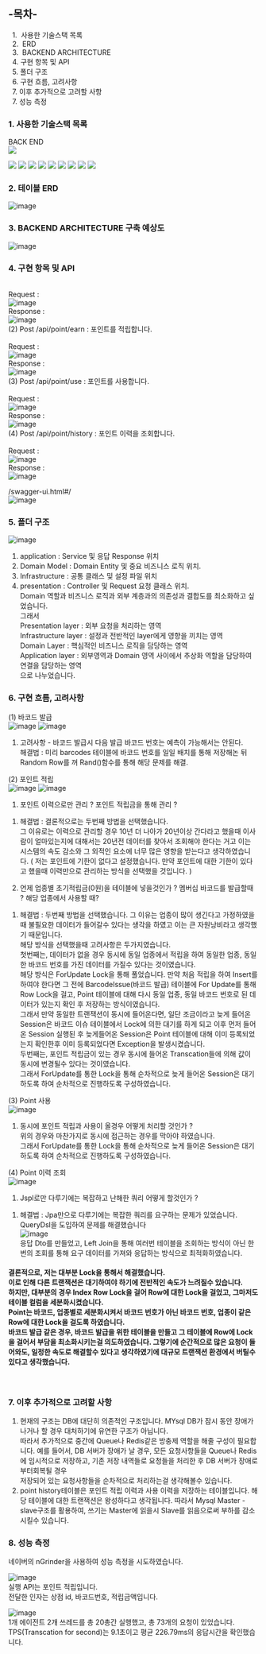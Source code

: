 
## -목차-
&nbsp;&nbsp;1.  사용한 기술스택 목록
<br>
&nbsp;&nbsp;2.  ERD
<br>
&nbsp;&nbsp;3.  BACKEND ARCHITECTURE
<br>
&nbsp;&nbsp;4.   구현 항목 및 API
<br>
&nbsp;&nbsp;5.   폴더 구조
<br>
&nbsp;&nbsp;6.   구현 흐름, 고려사항
<br>
&nbsp;&nbsp;7.   이후 추가적으로 고려할 사항
<br>
&nbsp;&nbsp;7.   성능 측정
<br>

### 1. 사용한 기술스택 목록
BACK END<br/>
<img src="https://img.shields.io/badge/VueJs-DB7093?style=for-the-badge&logo=VueJs&logoColor=white">

<img src="https://img.shields.io/badge/java-007396?style=for-the-badge&logo=Java&logoColor=white">
<img src="https://img.shields.io/badge/Spring Boot-6DB33F?style=for-the-badge&logo=Spring Boot&logoColor=white">
<img src="https://img.shields.io/badge/MySQL-007396?style=for-the-badge&logo=MySQL&logoColor=white">
<img src="https://img.shields.io/badge/AWS-007396?style=for-the-badge&logo=amazonaws&logoColor=white">
<img src="https://img.shields.io/badge/Spring data Jpa-231F20?style=for-the-badge&logo=Spring data Jpa&logoColor=white">  
<img src="https://img.shields.io/badge/Spring Validation-6DB33F?style=for-the-badge&logo=Spring Validation&logoColor=white">
<img src="https://img.shields.io/badge/Spring hateoas-231F20?style=for-the-badge&logo=Spring hateoas&logoColor=white">  
<img src="https://img.shields.io/badge/Swagger-231F20?style=for-the-badge&logo=Swagger&logoColor=white">  
<img src="https://img.shields.io/badge/querydsl-4479A1?style=for-the-badge&logo=querydsl&logoColor=white">

### 2. 테이블 ERD 
![image](https://user-images.githubusercontent.com/31757314/180645966-59c0225e-98a3-49f6-830a-e1b04fbcf54d.png)

### 3. BACKEND ARCHITECTURE 구축 예상도
![image](https://user-images.githubusercontent.com/31757314/180651252-7a739d6b-69e4-419c-afb3-3fae12f87d46.png)

### 4. 구현 항목 및 API
<br/>Request : <br/>
![image](https://user-images.githubusercontent.com/31757314/180654915-04add0ec-c3bb-454f-b2e6-539edaf6bdfc.png)
<br/>Response : <br/>
![image](https://user-images.githubusercontent.com/31757314/180654982-6653cbfa-76d0-4998-91a1-a3dcafecd7bf.png)
<br/>
(2) Post /api/point/earn : 포인트를 적립합니다.<br/>
<br/>Request : <br/>
![image](https://user-images.githubusercontent.com/31757314/180655163-1a184486-06a4-4429-8923-b6f64ef97492.png)
<br/>Response : <br/>
![image](https://user-images.githubusercontent.com/31757314/180655187-a96ac22c-66ac-4321-bc08-cf0b69901af4.png)
<br/>
(3) Post /api/point/use : 포인트를 사용합니다.<br/>
<br/>Request : <br/>
![image](https://user-images.githubusercontent.com/31757314/180655203-ac5ddefa-acee-4036-89be-f331fe86d7ce.png)
<br/>Response : <br/>
![image](https://user-images.githubusercontent.com/31757314/180655220-7c86cc9f-97bd-422a-a6f7-258d657f94ab.png)
<br/>
(4) Post /api/point/history : 포인트 이력을 조회합니다.<br/>
<br/>Request : <br/>
![image](https://user-images.githubusercontent.com/31757314/180655254-67b9e6ad-8952-4bbd-bd48-e072d74703c9.png)
<br/>Response : <br/>
![image](https://user-images.githubusercontent.com/31757314/180655274-cc088c93-b4f4-419c-a4a4-c5869677a7cf.png)
<br/> 

/swagger-ui.html#/<br/>
![image](https://user-images.githubusercontent.com/31757314/180652161-ec7c5c11-4980-428f-9084-e9043ed2a48b.png)

### 5. 폴더 구조
![image](https://user-images.githubusercontent.com/31757314/180652094-c07a789e-4868-4856-889d-de32e63c9b11.png)<br/>
1) application : Service 및 응답 Response 위치 <br/>
2) Domain Model : Domain Entity 및 중요 비즈니스 로직 위치.<br/>
3) Infrastructure : 공통 클래스 및 설정 파일 위치<br/>
4) presentation : Controller 및 Request 요청 클래스 위치.<br/>
Domain 역할과 비즈니스 로직과 외부 계층과의 의존성과 결합도를 최소화하고 싶었습니다.<br/>
그래서 <br/>
Presentation layer : 외부 요청을 처리하는 영역<br/>
Infrastructure layer : 설정과 전반적인 layer에게 영향을 끼치는 영역<br/>
Domain Layer : 핵심적인 비즈니스 로직을 담당하는 영역<br/>
Application layer : 외부영역과 Domain 영역 사이에서 추상화 역할을 담당하여 연결을 담당하는 영역<br/>
으로 나누었습니다.<br/>

### 6. 구현 흐름, 고려사항
(1) 바코드 발급<br/>
![image](https://user-images.githubusercontent.com/31757314/183233769-af038746-1928-4a0e-9337-a7330ddd2494.png)
![image](https://user-images.githubusercontent.com/31757314/183233779-b40891a1-7e07-40f0-8ffc-f9d9fa3072fe.png)

1. 고려사항 - 바코드 발급시 다음 발급 바코드 번호는 예측이 가능해서는 안된다.<br/>
   해결법   : 미리 barcodes 테이블에 바코드 번호를 일일 배치를 통해 저장해논 뒤 Random Row를 꺼 Rand()함수를 통해 해당 문제를 해결.<br/>

(2) 포인트 적립<br/>
![image](https://user-images.githubusercontent.com/31757314/183233876-bf5bf100-771a-45e3-bf29-245cebf27837.png)
![image](https://user-images.githubusercontent.com/31757314/183233905-dede7402-5537-4c1d-a1a1-8173d32210f9.png)

1. 포인트 이력으로만 관리 ? 포인트 적립금을 통해 관리 ?<br/>
1) 해결법 : 결론적으로는 두번째 방법을 선택했습니다.<br/>
그 이유로는 이력으로 관리할 경우 10년 더 나아가 20년이상 간다라고 했을때 이사람이 얼마있는지에 대해서는 20년전 데이터를 찾아서 조회해야 한다는 거고 이는 시스템의 속도 감소와 그 외적인 요소에 너무 많은 영향을 받는다고 생각하였습니다. ( 저는 포인트에 기한이 없다고 설정했습니다. 만약 포인트에 대한 기한이 있다고 했을때 이력만으로 관리하는 방식을 선택했을 것입니다. )<br/>
2. 언제 업종별 초기적립금(0원)을 테이블에 넣을것인가 ? 멤버십 바코드를 발급할때 ? 해당 업종에서 사용할 때?<br/>
1) 해결법 : 두번째 방법을 선택했습니다. 그 이유는 업종이 많이 생긴다고 가정하였을때 불필요한 데이터가 들어갈수 있다는 생각을 하였고 이는 큰 자원낭비라고 생각했기 때문입니다.<br/>
해당 방식을 선택했을때 고려사항은 두가지였습니다.<br/>
첫번째는, 데이터가 없을 경우 동시에 동일 업종에서 적립을 하여 동일한 업종, 동일한 바코드 번호를 가진 데이터를 가질수 있다는 것이였습니다.<br/>
해당 방식은 ForUpdate Lock을 통해 풀었습니다. 만약 처음 적립을 하여 Insert를 하여야 한다면 그 전에 BarcodeIssue(바코드 발급) 테이블에 For Update를 통해 Row Lock을 걸고, Point 테이블에 대해 다시 동일 업종, 동일 바코드 번호로 된 데이터가 있는지 확인 후 저장하는 방식이였습니다. <br/>그래서 만약 동일한 트랜잭션이 동시에 들어온다면, 일단 조금이라고 늦게 들어온 Session은 바코드 이슈 테이블에서 Lock에 의한 대기를 하게 되고 이후 먼저 들어온 Session 실행된 후 늦게들어온 Session은 Point 테이블에 대해 이미 등록되었는지 확인한후 이미 등록되었다면 Exception을 발생시켰습니다.<br/>
두번째는, 포인트 적립금이 있는 경우 동시에 들어온 Transcation들에 의해 값이 동시에 변경될수 있다는 것이였습니다.<br/> 그래서 ForUpdate를 통한 Lock을 통해 순차적으로 늦게 들어온 Session은 대기하도록 하여 순차적으로 진행하도록 구성하였습니다.<br/>

(3) Point 사용<br/>
![image](https://user-images.githubusercontent.com/31757314/183234091-6b2d3210-9a12-466c-b6f5-4d700217114c.png)

1. 동시에 포인트 적립과 사용이 올경우 어떻게 처리할 것인가 ?<br/>
위의 경우와 마찬가지로 동시에 접근하는 경우를 막아야 하였습니다.<br/> 
그래서 ForUpdate를 통한 Lock을 통해 순차적으로 늦게 들어온 Session은 대기하도록 하여 순차적으로 진행하도록 구성하였습니다.<br/>

(4) Point 이력 조회<br/>
![image](https://user-images.githubusercontent.com/31757314/183234118-f29c3a79-40e1-40ca-909c-54c138b3e96e.png)

1. Jspl로만 다루기에는 복잡하고 난해한 쿼리 어떻게 할것인가 ?
1) 해결법 : Jpa만으로 다루기에는 복잡한 쿼리를 요구하는 문제가 있었습니다. QueryDsl을 도입하여 문제를 해결했습니다<br/>
![image](https://user-images.githubusercontent.com/31757314/183234164-6684138c-4264-4074-a882-010489a722cc.png)<br/>
응답 Dto를 만들었고, Left Join을 통해 여러번 테이블을 조회하는 방식이 아닌 한번의 조회를 통해 요구 데이터를 가져와 응답하는 방식으로 최적화하였습니다.<br/>


#### 결론적으로, 저는 대부분 Lock을 통해서 해결했습니다. <br/>이로 인해 다른 트랜잭션은 대기하여야 하기에 전반적인 속도가 느려질수 있습니다.<br/> 하지만, 대부분의 경우 Index Row Lock을 걸어 Row에 대한 Lock을 걸었고, 그마저도 테이블 컬럼을 세분화시켰습니다. <br/>Point는 바코드, 업종별로 세분화시켜서 바코드 번호가 아닌 바코드 번호, 업종이 같은 Row에 대한 Lock을 걸도록 하였습니다. <br/>바코드 발급 같은 경우, 바코드 발급을 위한 테이블을 만들고 그 테이블에 Row에 Lock을 걸어서 부담을 최소화시키는걸 의도하였습니다. 그렇기에 순간적으로 많은 요청이 들어와도, 일정한 속도로 해결할수 있다고 생각하였기에 대규모 트랜잭션 환경에서 버틸수 있다고 생각했습니다.
<br/>

### 7. 이후 추가적으로 고려할 사항
1. 현재의 구조는 DB에 대단히 의존적인 구조입니다. MYsql DB가 잠시 동안 장애가 나거나 할 경우 대처하기에 유연한 구조가 아닙니다.<br/>
   따라서 추가적으로 중간에 Queue나 Redis같은 방충제 역할을 해줄 구성이 필요합니다.
   예를 들어서, DB 서버가 장애가 날 경우, 모든 요청사항들을 Queue나 Redis에 임시적으로 저장하고, 기존 저장 내역들로 요청들을 처리한 후 DB 서버가 장애로부터회복될 경우<br/>
   저장되어 있는 요청사항들을 순차적으로 처리하는걸 생각해볼수 있습니다.
2. point history테이블은 포인트 적립 이력과 사용 이력을 저장하는 테이블입니다. 해당 테이블에 대한 트랜잭션은 왕성하다고 생각됩니다. 따라서 Mysql Master - slave구조를 활용하여, 쓰기는 Master에 읽을시 Slave를 읽음으로써 부하를 감소시킬수 있습니다.

### 8. 성능 측정
네이버의 nGrinder을 사용하여 성능 측정을 시도하였습니다.

![image](https://user-images.githubusercontent.com/31757314/184291918-ecaa7f11-2f98-4900-b238-8ea934e0f9a8.png)
<br/>
실행 API는 포인트 적립입니다. <br/>
전달한 인자는 상점 id, 바코드번호, 적립금액입니다.<br/>

![image](https://user-images.githubusercontent.com/31757314/184291696-f3906b44-3c98-412b-8c25-837216b008e8.png)
<br/>
1개 에이전트 2개 쓰레드를 총 20총간 실행했고, 총 73개의 요청이 있었습니다.<br/>
TPS(Transcation for second)는 9.1초이고 평균 226.79ms의 응답시간을 확인했습니다.
